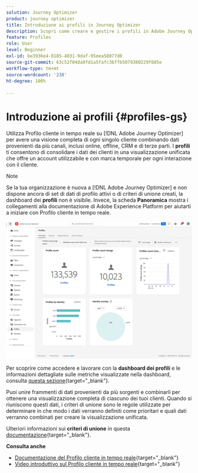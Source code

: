 ```yaml
---
solution: Journey Optimizer
product: journey optimizer
title: Introduzione ai profili in Journey Optimizer
description: Scopri come creare e gestire i profili in Adobe Journey Optimizer
feature: Profiles
role: User
level: Beginner
exl-id: be3936e4-8185-4031-9daf-95eea58077d0
source-git-commit: 63c52f04da9fd1a5fafc36ffb5079380229f885e
workflow-type: tm+mt
source-wordcount: '238'
ht-degree: 100%

---
```


# Introduzione ai profili {#profiles-gs}

Utilizza Profilo cliente in tempo reale su [!DNL Adobe Journey Optimizer] per avere una visione completa di ogni singolo cliente combinando dati provenienti da più canali, inclusi online, offline, CRM e di terze parti. I **profili** ti consentono di consolidare i dati dei clienti in una visualizzazione unificata che offre un account utilizzabile e con marca temporale per ogni interazione con il cliente.

>[!NOTE]
>
>Se la tua organizzazione è nuova a [!DNL Adobe Journey Optimizer] e non dispone ancora di set di dati di profilo attivi o di criteri di unione creati, la dashboard dei **profili** non è visibile. Invece, la scheda **Panoramica** mostra i collegamenti alla documentazione di Adobe Experience Platform per aiutarti a iniziare con Profilo cliente in tempo reale.

![](assets/profiles-home.png)

Per scoprire come accedere e lavorare con la **dashboard dei profili** e le informazioni dettagliate sulle metriche visualizzate nella dashboard, consulta [questa sezione](https://experienceleague.adobe.com/docs/experience-platform/profile/ui/user-guide.html?lang=it){target="_blank"}.

Puoi unire frammenti di dati provenienti da più sorgenti e combinarli per ottenere una visualizzazione completa di ciascuno dei tuoi clienti. Quando si riuniscono questi dati, i criteri di unione sono le regole utilizzate per determinare in che modo i dati verranno definiti come prioritari e quali dati verranno combinati per creare la visualizzazione unificata.

Ulteriori informazioni sui **criteri di unione** in questa [documentazione](https://experienceleague.adobe.com/docs/experience-platform/profile/merge-policies/ui-guide.html?lang=it){target="_blank"}.

**Consulta anche**

* [Documentazione del Profilo cliente in tempo reale](https://experienceleague.adobe.com/docs/experience-platform/query/home.html?lang=it){target="_blank"}
* [Video introduttivo sul Profilo cliente in tempo reale](https://experienceleague.adobe.com/docs/experience-platform/profile/home.html?lang=it){target="_blank"}
